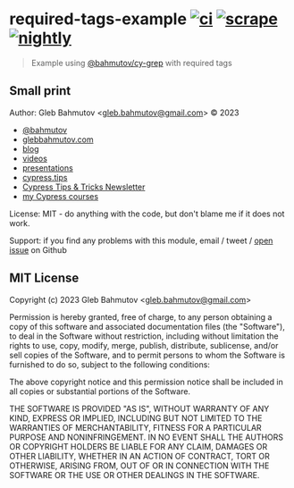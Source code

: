 # required-tags-example [![ci](https://github.com/bahmutov/required-tags-example/actions/workflows/ci.yml/badge.svg?branch=main)](https://github.com/bahmutov/required-tags-example/actions/workflows/ci.yml) [![scrape](https://github.com/bahmutov/required-tags-example/actions/workflows/scrape.yml/badge.svg?branch=main)](https://github.com/bahmutov/required-tags-example/actions/workflows/scrape.yml) [![nightly](https://github.com/bahmutov/required-tags-example/actions/workflows/nightly.yml/badge.svg?branch=main)](https://github.com/bahmutov/required-tags-example/actions/workflows/nightly.yml)

> Example using [@bahmutov/cy-grep](https://github.com/bahmutov/cy-grep) with required tags

## Small print

Author: Gleb Bahmutov &lt;gleb.bahmutov@gmail.com&gt; &copy; 2023

- [@bahmutov](https://twitter.com/bahmutov)
- [glebbahmutov.com](https://glebbahmutov.com)
- [blog](https://glebbahmutov.com/blog)
- [videos](https://www.youtube.com/glebbahmutov)
- [presentations](https://slides.com/bahmutov)
- [cypress.tips](https://cypress.tips)
- [Cypress Tips & Tricks Newsletter](https://cypresstips.substack.com/)
- [my Cypress courses](https://cypress.tips/courses)

License: MIT - do anything with the code, but don't blame me if it does not work.

Support: if you find any problems with this module, email / tweet /
[open issue](https://github.com/bahmutov/required-tags-example/issues) on Github

## MIT License

Copyright (c) 2023 Gleb Bahmutov &lt;gleb.bahmutov@gmail.com&gt;

Permission is hereby granted, free of charge, to any person
obtaining a copy of this software and associated documentation
files (the "Software"), to deal in the Software without
restriction, including without limitation the rights to use,
copy, modify, merge, publish, distribute, sublicense, and/or sell
copies of the Software, and to permit persons to whom the
Software is furnished to do so, subject to the following
conditions:

The above copyright notice and this permission notice shall be
included in all copies or substantial portions of the Software.

THE SOFTWARE IS PROVIDED "AS IS", WITHOUT WARRANTY OF ANY KIND,
EXPRESS OR IMPLIED, INCLUDING BUT NOT LIMITED TO THE WARRANTIES
OF MERCHANTABILITY, FITNESS FOR A PARTICULAR PURPOSE AND
NONINFRINGEMENT. IN NO EVENT SHALL THE AUTHORS OR COPYRIGHT
HOLDERS BE LIABLE FOR ANY CLAIM, DAMAGES OR OTHER LIABILITY,
WHETHER IN AN ACTION OF CONTRACT, TORT OR OTHERWISE, ARISING
FROM, OUT OF OR IN CONNECTION WITH THE SOFTWARE OR THE USE OR
OTHER DEALINGS IN THE SOFTWARE.
